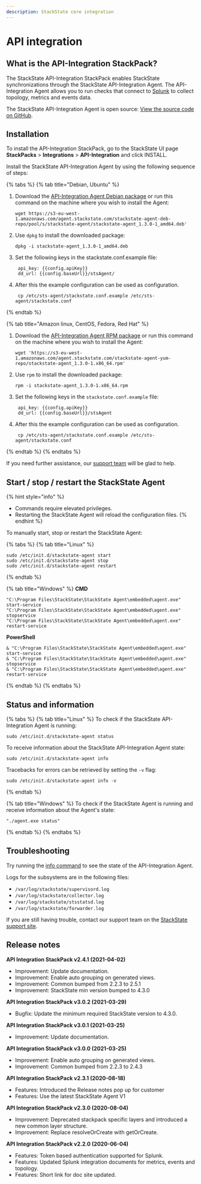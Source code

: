 ```yaml
---
description: StackState core integration
---
```


# API integration

## What is the API-Integration StackPack?

The StackState API-Integration StackPack enables StackState synchronizations through the StackState API-Integration Agent. The API-Integration Agent allows you to run checks that connect to [Splunk](/stackpacks/integrations/splunk/splunk_stackpack.md) to collect topology, metrics and events data.

The StackState API-Integration Agent is open source: [View the source code on GitHub](https://github.com/StackVista/sts-agent).

## Installation

To install the API-Integration StackPack, go to the StackState UI page **StackPacks** > **Integrations** > **API-Integration** and click INSTALL.

Install the StackState API-Integration Agent by using the following sequence of steps:

{% tabs %}
{% tab title="Debian, Ubuntu" %}
1. Download the [API-Integration Agent Debian package](https://s3-eu-west-1.amazonaws.com/agent.stackstate.com/stackstate-agent-deb-repo/pool/s/stackstate-agent/stackstate-agent_1.3.0-1_amd64.deb) or run this command on the machine where you wish to install the Agent:

   ```text
   wget https://s3-eu-west-1.amazonaws.com/agent.stackstate.com/stackstate-agent-deb-repo/pool/s/stackstate-agent/stackstate-agent_1.3.0-1_amd64.deb'
   ```

2. Use `dpkg` to install the downloaded package:

   ```text
   dpkg -i stackstate-agent_1.3.0-1_amd64.deb
   ```

3. Set the following keys in the stackstate.conf.example file:

   ```text
    api_key: {{config.apiKey}}
    dd_url: {{config.baseUrl}}/stsAgent/
   ```

4. After this the example configuration can be used as configuration.

   ```text
    cp /etc/sts-agent/stackstate.conf.example /etc/sts-agent/stackstate.conf
   ```
{% endtab %}

{% tab title="Amazon linux, CentOS, Fedora, Red Hat" %}
1. Download the [API-Integration Agent RPM package](https://s3-eu-west-1.amazonaws.com/agent.stackstate.com/stackstate-agent-yum-repo/stackstate-agent_1.3.0-1.x86_64.rpm) or run this command on the machine where you wish to install the Agent:

   ```text
   wget 'https://s3-eu-west-1.amazonaws.com/agent.stackstate.com/stackstate-agent-yum-repo/stackstate-agent_1.3.0-1.x86_64.rpm'
   ```

2. Use `rpm` to install the downloaded package:

   ```text
   rpm -i stackstate-agent_1.3.0-1.x86_64.rpm
   ```

3. Set the following keys in the `stackstate.conf.example` file:

   ```text
    api_key: {{config.apiKey}}
    dd_url: {{config.baseUrl}}/stsAgent
   ```

4. After this the example configuration can be used as configuration.

   ```text
    cp /etc/sts-agent/stackstate.conf.example /etc/sts-agent/stackstate.conf
   ```
{% endtab %}
{% endtabs %}

If you need further assistance, our [support team](https://support.stackstate.com/hc/en-us) will be glad to help.


## Start / stop / restart the StackState Agent

{% hint style="info" %}
* Commands require elevated privileges.
* Restarting the StackState Agent will reload the configuration files.
{% endhint %}

To manually start, stop or restart the StackState Agent:

{% tabs %}
{% tab title="Linux" %}
```text
sudo /etc/init.d/stackstate-agent start
sudo /etc/init.d/stackstate-agent stop
sudo /etc/init.d/stackstate-agent restart
```
{% endtab %}

{% tab title="Windows" %}
**CMD**

```text
"C:\Program Files\StackState\StackState Agent\embedded\agent.exe" start-service
"C:\Program Files\StackState\StackState Agent\embedded\agent.exe" stopservice
"C:\Program Files\StackState\StackState Agent\embedded\agent.exe" restart-service
```

**PowerShell**

```text
& "C:\Program Files\StackState\StackState Agent\embedded\agent.exe" start-service
& "C:\Program Files\StackState\StackState Agent\embedded\agent.exe" stopservice
& "C:\Program Files\StackState\StackState Agent\embedded\agent.exe" restart-service
```
{% endtab %}
{% endtabs %}

## Status and information

{% tabs %}
{% tab title="Linux" %}
To check if the StackState API-Integration Agent is running:

```text
sudo /etc/init.d/stackstate-agent status
```

To receive information about the StackState API-Integration Agent state:

```
sudo /etc/init.d/stackstate-agent info
```

Tracebacks for errors can be retrieved by setting the `-v` flag:

```text
sudo /etc/init.d/stackstate-agent info -v
```
{% endtab %}

{% tab title="Windows" %}
To check if the StackState Agent is running and receive information about the Agent's state:

```text
"./agent.exe status"
```
{% endtab %}
{% endtabs %}

## Troubleshooting

Try running the [info command](#status-and-information) to see the state of the API-Integration Agent.

Logs for the subsystems are in the following files:

- `/var/log/stackstate/supervisord.log`
- `/var/log/stackstate/collector.log`
- `/var/log/stackstate/stsstatsd.log`
- `/var/log/stackstate/forwarder.log`

If you are still having trouble, contact our support team on the [StackState support site](http://support.stackstate.com/).

## Release notes

**API Integration StackPack v2.4.1 \(2021-04-02\)**

* Improvement: Update documentation.
* Improvement: Enable auto grouping on generated views.
* Improvement: Common bumped from 2.2.3 to 2.5.1
* Improvement: StackState min version bumped to 4.3.0

**API Integration StackPack v3.0.2 \(2021-03-29\)**

* Bugfix: Update the minimum required StackState version to 4.3.0.

**API Integration StackPack v3.0.1 \(2021-03-25\)**

* Improvement: Update documentation.

**API Integration StackPack v3.0.0 \(2021-03-25\)**

* Improvement: Enable auto grouping on generated views.
* Improvement: Common bumped from 2.2.3 to 2.4.3

**API Integration StackPack v2.3.1 \(2020-08-18\)**

* Features: Introduced the Release notes pop up for customer
* Features: Use the latest StackState Agent V1

**API Integration StackPack v2.3.0 \(2020-08-04\)**

* Improvement: Deprecated stackpack specific layers and introduced a new common layer structure.
* Improvement: Replace resolveOrCreate with getOrCreate.

**API Integration StackPack v2.2.0 \(2020-06-04\)**

* Features: Token based authentication supported for Splunk.
* Features: Updated Splunk integration documents for metrics, events and topology.
* Features: Short link for doc site updated.

